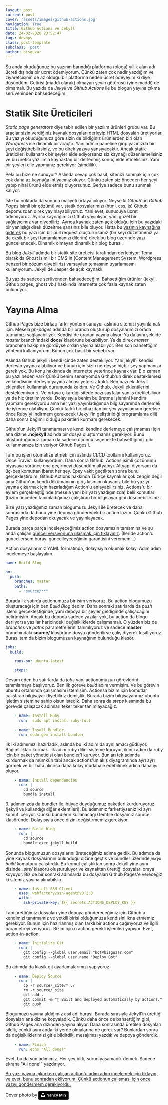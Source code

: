 ```yaml
---
layout: post
current: post
cover: 'assets/images/github-actions.jpg'
navigation: True
title: Github Actions ve Jekyll
date: 24-02-2020 23:52:47
tags: devops
class: post-template
subclass: 'post'
author: bisguzar
---
```



Şu anda okuduğunuz bu yazının barındığı platforma (bloga) yıllık alan adı ücreti dışında bir ücret ödemiyorum. Çünkü zaten çok nadir yazdığım ve ziyaretçisinin de az olduğu bir platforma neden ücret ödeyeyim ki diye düşündüm. Getirisi (maddi olarak) olmayan şeyin götürüsü (yine maddi) de olmamalı. Bu yazıda da *Jekyll* ve *Github Actions* ile bu blogun yayına çıkma serüveninden bahsedeceğim.

# Statik Site Üreticileri

*Static page generators* diye tabir edilen bir yazılım ürünleri grubu var. Bu araçlar sizin verdiğiniz kaynak dosyaları derleyip HTML dosyaları üretiyorlar. Bu yazıyı okuduğunuza göre sizin de bildiğiniz ürünlerden biri olan *Wordpress* ise dinamik bir araçtır. Yani admin paneline girip yazınızda bir şeyi değiştirebilirsiniz, ve bu direk yazıya yansıyacaktır. Ancak statik üreticileri kullanarak bir şeyler elde ediyorsanız siz kaynağı düzenlemelisiniz ve bu üretici yazılımla kaynaktan bir derlenmiş sonuç elde etmelisiniz. Yani bir şeyleri elle yapmanız gerekiyor (şimdilik). 

Peki bu bize ne sunuyor? Aslında cevap çok basit, sitenizi sunmak için çok çok daha az kaynağa ihtiyacınız oluyor. Çünkü zaten siz önceden her şeyi yapıp nihai ürünü elde etmiş oluyorsunuz. Geriye sadece bunu sunmak kalıyor.

İşte bu noktada da sunucu maliyeti ortaya çıkıyor. Neyse ki *Github*'un *Github Pages* isimli bir çözümü var, statik dosyalarımızı (html, css, js) Github depomuzdan direk yayınlayabiliyoruz. Yani evet, sunucuya ücret ödemiyoruz. Ayrıca kaynağımızı Github yayınlıyor, yani güzel bir sağlayıcımız var diyebiliriz. Ayrıca kaynak zaten açık olduğu için bu yazıdaki bir yanlışlığı direk düzeltme şansınız bile oluyor. Hatta bu [yazının kaynağına giderek](https://github.com/bisguzar/bisguzar.github.io/blob/master/source/_posts/2020-02-24-jekyll-github-actions.md) bu yazı için bir pull request oluşturursanız (bir şeyi düzeltmeniz ya da eksik bir şeyi tamamlamanızı dilerim) direk bu blog üzerinde yazı güncellenecek. Dinamik olmayan dinamik bir blog burası.

Bu blog *Jekyll* adında bir statik site üreticisi tarafından derleniyor. Tema olarak da *Ghost* isimli bir CMS'in (Content Management System, Wordpress benzeri bir çözüm diyebiliriz) varsayılan temasının uyarlamasını kullanıyorum. Jekyll de Jasper de açık kaynaklı.

Bu yazıda sadece serüvenden bahsedeceğim. Bahsettiğim ürünler (jekyll, Github pages, ghost vb.) hakkında internette çok fazla kaynak zaten bulunuyor. 

# Yayına Alma

Github Pages bize birkaç farklı yöntem sunuyor aslında sitemizi yayınlamak için. Mesela *gh-pages* adında bir branch oluşturup dosyalarımızı orada tutmamızı sağlayabiliyor. Kendisi de oradan yayına alıyor. Ya da aynı şekilde *master* branch'ındaki **docs/** klasörüne bakabiliyor. Ya da direk *master* branchına bakıp ne gördüyse ordan yayına alabiliyor. Ben son bahsettiğim yöntemi kullanıyorum. Bunun çok basit bir sebebi var.

Aslında Github jekyll'i kendi içinde zaten destekliyor. Yani jekyll'i kendisi derleyip yayına alabiliyor ve bunun için sizin nerdeyse hiçbir şey yapmanıza gerek yok. Bu konu hakkında da internette yeterince kaynak var. E o zaman bu yazı neden var? Çünkü benim senaryomda Github'un direk desteklemesi ve kendisinin derleyip yayına alması yetersiz kaldı. Ben bazı ek Jekyll eklentileri kullanmak durumunda kaldım. Ve Github, Jekyll eklentilerini desteklemiyor :(. Ve ortaya çıkardığı sitede bazı sayfalar yanlış üretilebiliyor ya da hiç üretilmiyordu. Dolayısıyla benim bu üretme işlemini kendim yapmam gerekiyordu ama her yazı yayınladığımda bilgisayarımda derlemek de işkence olabiliyor. Çünkü farklı bir cihazdan bir şey yayınlamam gerekse önce Ruby'yi indirmem gerekecek (Jekyll'in geliştirildiği programlama dili) daha sonra bağımlı olduğu paketleri kurmam gerekecek. 

Github'un Jekyll'i tanımaması ve kendi kendine derlemeye çalışmaması için ana dizine **.nojekyll** adında bir dosya oluşturmamız gerekiyor. Bunu oluşturduğumuz zaman da sadece üçüncü seçenekte bahsettiğimiz gibi kullanmamıza izin veriyor Github Pages'i.

Tam bu işleri otomatize etmek için aslında CI/CD toollarını kullanıyoruz. Önce Travis'i kullanıyordum. Daha sonra Github, Actions isimli çözümünü piyasaya sürünce ona geçirmeyi düşündüm altyapıyı. Altyapı diyorsam da üç-beş komuttan ibaret her şey. Epey vakit geçtikten sonra bunu gerçekleştirdim. Github Actions hakkında Türkçe kaynaklar çok zengin değil ama Github'un kendi dökümanının giriş kısmını okusanız bile bu yazıyı yayına çıkarmak için hazırladığım Action'u anlayabilirsiniz. Actions'u bir eylem gerçekleştiğinde (mesela yeni bir yazı yazdığınızda) belli komutları (bizim önceden tanımladığımız) çalıştıran bir bilgisayar gibi düşünebilirsiniz.

Bize yazı yazdığımız zaman blogumuzu Jekyll ile üretecek ve daha sonrasında da bunu yine depoya gönderecek bir action lazım. Çünkü Github Pages yine depodan okuyacak ve yayınlayacak.

Burada parça parça inceleyeceğimiz action dosyamızın tamamına ve şu anda çalışan [güncel versiyonuna ulaşmak için tıklayınız](https://github.com/bisguzar/bisguzar.github.io/blob/master/.github/workflows/main.yml). (İleride action'u güncellersem burayı güncelleyeceğimin garantisini veremem...) 

Action dosyalarımız YAML formatında, dolayısıyla okumak kolay. Adım adım incelemeye başlayalım.

~~~yaml
name: Build Blog

on: 
  push:
    branches: master
    paths: 
      - "source/**"
~~~

Burada ilk satırda actionumuza bir isim veriyoruz. Bu action blogumuzu oluşturacağı için ben *Build Blog* dedim. Daha sonraki satırlarda da *push* işlemi gerçekleştiğinde, yani depoya bir şeyler geldiğinde çalışacağını belirtmişim. Ancak bu depoda sadece yazılar yok, bu action da blogu derliyorsa yazılar haricindeki değişikliklerde çalışmamalı. O yüzden biz de *branches* ve *paths* parametrelerini tanımlıyoruz ve sadece **master** branchındaki **source/** klasörüne dosya gönderilirse çalış diyerek kısıtlıyoruz. Burası tam da bizim blogumuzun kaynağının bulunduğu klasör.

~~~yaml
jobs:
  build:

    runs-on: ubuntu-latest

    steps:
~~~

Devam eden bu satırlarda da *jobs* yani actionumuzun görevlerini tanımlamaya başlıyoruz. Ben ilk göreve *build* adını vermişim. Ve bu görevin ubuntu ortamında çalışmasını istemişim. Actionsa bizim için komutlar çalıştıran bilgisayar diyebiliriz demiştik. Burada bizim bilgisayarımız ubuntu işletim sistemine sahip olsun istedik. Daha sonra da *steps* kısımında bu görevde çalışacak adımları teker teker tanımlayacağız.

~~~yaml
    - name: Install Ruby
      run:  sudo apt install ruby-full
    
    - name: Insall Bundler
      run: sudo gem install bundler
~~~

İlk iki adımımızı hazırladık, aslında bu iki adım da aynı amacı güdüyor. Bağımlılıkları kurmak. İlk adım ruby dilini sisteme kuruyor, ikinci adım da ruby için bir paket yöneticisi olan bundler'i kuruyor. Bunları tek adımda kurdurmak da mümkün tabi ancak actions'un akış diyagramında ayrı ayrı görmek ve bir hata alınırsa daha kolay müdahale edebilmek adına daha iyi oluyor. 

~~~yaml
    - name: Install dependencies
      run: |
        cd source
        bundle install  
~~~

3\. adımımızda da bundler ile ihtiyaç duyduğumuz paketleri kurduruyoruz (jekyll ve kullandığı diğer eklentileri). Bu adımımız farkettiyseniz iki ayrı komut içeriyor. Çünkü bundlerin kullanacağı Gemfile dosyamız source klasöründe. Dolayısıyla önce dizini değiştirmemiz gerekiyor.

~~~yaml
    - name: Build blog
      run: |
        cd source
        bundle exec jekyll build
~~~

Sonunda blogumuzun dosyalarını üreteceğimiz adıma geldik. Bu adımda da yine kaynak dosyalarının bulunduğu dizine geçtik ve bundler üzerinde *jekyll build* komutunu çalıştırdık. Bu komut çalıştıktan sonra Jekyll yine aynı dizinde *_site/* klasörü oluşturuluyor ve kaynaktan ürettiği dosyaları oraya koyuyor. Biz de bir sonraki adımlarda bu dosyaları Github Pages'e vereceğiz ki sitemiz yayına alınabilsin.

~~~yaml
    - name: Install SSH Client
      uses: webfactory/ssh-agent@v0.2.0
      with:
        ssh-private-key: ${{ secrets.ACTIONS_DEPLOY_KEY }}
~~~

Tabi ürettiğimiz dosyaları yine depoya göndereceğimiz için Github'a kendimizi tanıtmamız ve yetkili birisi olduğumuza kendisini ikna etmemiz gerekiyor. Bunun için hazırlanmış olan farklı bir actionu çağırıyoruz ve ilgili parametreyi veriyoruz. Bizim için o action gerekli işlemleri yapıyor. Evet, action-in-action.

~~~yaml
    - name: Initialize Git
      run: |
        git config --global user.email "bot@bisguzar.com"
        git config --global user.name "Deploy Bot"
~~~

Bu adımda da klasik git ayarlamalarımızı yapıyoruz. 

~~~yaml
    - name: Deploy Source
      run: |
        cp -r source/_site/* ./
        rm -r source/_site
        git add .
        git commit -m "🤖 Built and deployed automatically by actions." 
        git push
~~~

Blogumuzu yayına aldığımız asıl adı burası. Burada sırasıyla Jekyll'in ürettiği dosyaları ana dizine kopyaladık. Çünkü daha önce de bahsettiğim gibi, Github Pages ana dizinden yayına alıyor. Daha sonrasında üretilen dosyaları sildik, çünkü aynı anda iki yerde olmalarına ne gerek var? Bunlardan sonra da değişikliklerimizi git'e bildirdik, mesajımızı yazdık ve depoya gönderdik.

~~~yaml
    - name: Finish
      run: echo "All done!"
~~~

Evet, bu da son adımımız. Her şey bitti, sorun yaşamadık demek. Sadece ekrana "All done!" yazdırıyor.

[Bu yazı yayına çıkarken çalışan action'u adım adım incelemek için tıklayın, ve evet, bunu sonradan ekliyorum. Çünkü actionun çalışması için önce yazıyı göndermem gerekiyordu.](https://github.com/bisguzar/bisguzar.github.io/runs/465645033)

Cover photo by <a style="background-color:black;color:white;text-decoration:none;padding:4px 6px;font-family:-apple-system, BlinkMacSystemFont, &quot;San Francisco&quot;, &quot;Helvetica Neue&quot;, Helvetica, Ubuntu, Roboto, Noto, &quot;Segoe UI&quot;, Arial, sans-serif;font-size:12px;font-weight:bold;line-height:1.2;display:inline-block;border-radius:3px" href="https://unsplash.com/@yancymin?utm_medium=referral&amp;utm_campaign=photographer-credit&amp;utm_content=creditBadge" target="_blank" rel="noopener noreferrer" title="Download free do whatever you want high-resolution photos from Yancy Min"><span style="display:inline-block;padding:2px 3px"><svg xmlns="http://www.w3.org/2000/svg" style="height:12px;width:auto;position:relative;vertical-align:middle;top:-2px;fill:white" viewBox="0 0 32 32"><title>unsplash-logo</title><path d="M10 9V0h12v9H10zm12 5h10v18H0V14h10v9h12v-9z"></path></svg></span><span style="display:inline-block;padding:2px 3px">Yancy Min</span></a>